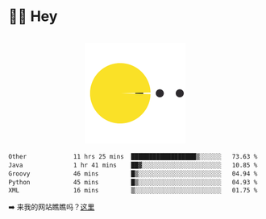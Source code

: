 
# 👋🏻 Hey
<div align="center">
	<br>
	<img src="https://raw.githubusercontent.com/Aniket965/Aniket965/master/pacman.svg?sanitize=true" width="200" height="200">
	<br>
</div>

<!--START_SECTION:waka-->

```txt
Other             11 hrs 25 mins  ██████████████████▒░░░░░░   73.63 %
Java              1 hr 41 mins    ██▓░░░░░░░░░░░░░░░░░░░░░░   10.85 %
Groovy            46 mins         █▒░░░░░░░░░░░░░░░░░░░░░░░   04.94 %
Python            45 mins         █▒░░░░░░░░░░░░░░░░░░░░░░░   04.93 %
XML               16 mins         ▒░░░░░░░░░░░░░░░░░░░░░░░░   01.75 %
```

<!--END_SECTION:waka-->

 ➡️  来我的网站瞧瞧吗？[这里](https://www.shaolongfei.com)
